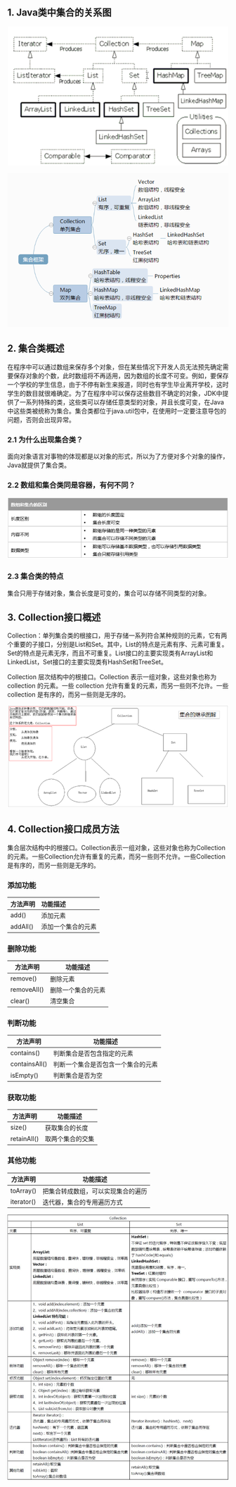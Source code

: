 ## 1. Java类中集合的关系图

![](images/Collection_01.png)

![](images/Collection_02.png)

## 2. 集合类概述

在程序中可以通过数组来保存多个对象，但在某些情况下开发人员无法预先确定需要保存对象的个数，此时数组将不再适用，因为数组的长度不可变。例如，要保存一个学校的学生信息，由于不停有新生来报道，同时也有学生毕业离开学校，这时学生的数目就很难确定。为了在程序中可以保存这些数目不确定的对象，JDK中提供了一系列特殊的类，这些类可以存储任意类型的对象，并且长度可变，在Java中这些类被统称为集合。集合类都位于java.util包中，在使用时一定要注意导包的问题，否则会出现异常。

### 2.1 为什么出现集合类？

面向对象语言对事物的体现都是以对象的形式，所以为了方便对多个对象的操作，Java就提供了集合类。

### 2.2 数组和集合类同是容器，有何不同？

![](images/Collection_03.png)

### 2.3 集合类的特点

集合只用于存储对象，集合长度是可变的，集合可以存储不同类型的对象。

## 3. Collection接口概述

Collection：单列集合类的根接口，用于存储一系列符合某种规则的元素，它有两个重要的子接口，分别是List和Set。其中，List的特点是元素有序、元素可重复。Set的特点是元素无序，而且不可重复。List接口的主要实现类有ArrayList和LinkedList，Set接口的主要实现类有HashSet和TreeSet。

Collection 层次结构中的根接口。Collection 表示一组对象，这些对象也称为 collection 的元素。一些 collection 允许有重复的元素，而另一些则不允许。一些 collection 是有序的，而另一些则是无序的。

![](images/Collection_04.png)

## 4. Collection接口成员方法

集合层次结构中的根接口。Collection表示一组对象，这些对象也称为Collection的元素。一些Collection允许有重复的元素，而另一些则不允许。一些Collection是有序的，而另一些则是无序的。

### 添加功能

| 方法声明     | 功能描述      |
| :------- | :-------- |
| add()    | 添加元素      |
| addAll() | 添加一个集合的元素 |

### 删除功能

| 方法声明        | 功能描述      |
| ----------- | --------- |
| remove()    | 删除元素      |
| removeAll() | 删除一个集合的元素 |
| clear()     | 清空集合      |

### 判断功能

| 方法声明          | 功能描述              |
| ------------- | ----------------- |
| contains()    | 判断集合是否包含指定的元素     |
| containsAll() | 判断一个集合是否包含一个集合的元素 |
| isEmpty()     | 判断集合是否为空          |

### 获取功能

| 方法声明        | 功能描述     |
| ----------- | -------- |
| size()      | 获取集合的长度  |
| retainAll() | 取两个集合的交集 |

### 其他功能

| 方法声明       | 功能描述              |
| ---------- | ----------------- |
| toArray()  | 把集合转成数组，可以实现集合的遍历 |
| iterator() | 迭代器，集合的专用遍历方式     |

![](images/Collection_05.png)